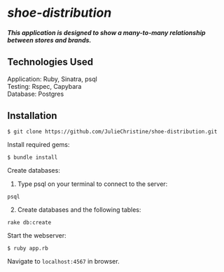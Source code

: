 # _shoe-distribution_

##### This application is designed to show a many-to-many relationship between stores and brands.

## Technologies Used

Application: Ruby, Sinatra, psql<br>
Testing: Rspec, Capybara<br>
Database: Postgres

Installation
------------

```
$ git clone https://github.com/JulieChristine/shoe-distribution.git
```

Install required gems:
```
$ bundle install
```

Create databases:

1. Type psql on your terminal to connect to the server:

```
psql
```

2. Create databases and the following tables:

```
rake db:create
```

Start the webserver:
```
$ ruby app.rb
```

Navigate to `localhost:4567` in browser.
